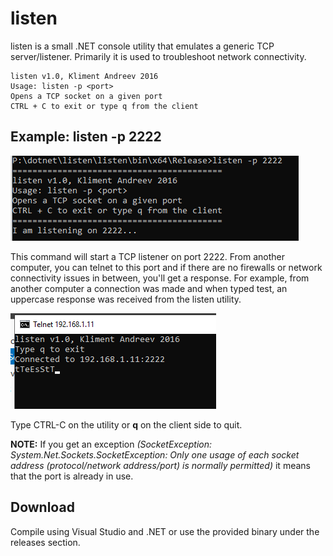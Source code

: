 # listen

listen is a small .NET console utility that emulates a generic TCP server/listener.
Primarily it is used to troubleshoot network connectivity.

```
listen v1.0, Kliment Andreev 2016
Usage: listen -p <port>
Opens a TCP socket on a given port
CTRL + C to exit or type q from the client
```

## Example: listen -p 2222

![listen](listen.png)


This command will start a TCP listener on port 2222. From another computer, you can telnet to this port and if there are no firewalls or network connectivity issues in between, you'll get a response.
For example, from another computer a connection was made and when typed test, an uppercase response was received from the listen utility.

![reponse](response.png)

Type CTRL-C on the utility or **q** on the client side to quit.

**NOTE:** If you get an exception *(SocketException: System.Net.Sockets.SocketException: Only one usage of each socket address (protocol/network address/port) is normally permitted)* it means that the port is already in use.

## Download

Compile using Visual Studio and .NET or use the provided binary under the releases section.